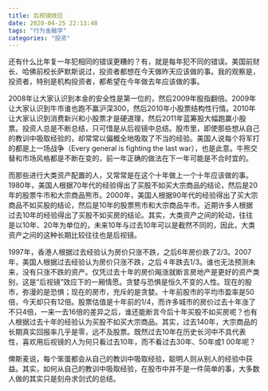 ```yaml
---
title: 后视镜效应
date: 2020-04-25 22:13:48
tags: "行为金融学"
categories: "投资"
---
```

还有什么比年复一年犯相同的错误更糟的？有，就是每年犯不同的错误。美国前财长、哈佛前校长萨默斯说过，投资者都想在今天做昨天应该做的事。我的观察是，投资者，特别是机构投资者，都希望在今年做去年应该做的事。

2008年让大家认识到本金的安全性是第一位的，然后2009年股指翻倍。2009年让大家认识到牛市谁也跑不赢沪深300，然后2010年小股票结构性行情。2010年让大家认识到消费新兴和小股票才是硬道理，然后2011年蓝筹股大幅跑赢小股票。投资人总是不断总结，只可惜是从后视镜中总结。股市里，即使那些想从自己的教训中吸取经验的，却常常以偏概全地吸取了不当的经验。美国人说每个将军打的都是上一场战争（Every general is fighting the last war），也是此意。牛熊交替和市场风格都是不断在变的，前一年正确的做法在下一年可能是不合时宜的。

而那些进行大类资产配置的人，又常常是在这个十年做上一个十年应该做的事。1980年，美国人根据70年代的经验得出了买股不如买大宗商品的结论，然后是20年的股票牛市和大宗商品熊市。2000年，美国人根据90年代的经验得出了买大宗商品不如买股的结论，然后是10年的股票熊市和大宗商品牛市。近期许多人根据过去10年的经验得出了买股不如买房的结论。其实，大类资产之间的轮动，往往是以10年、20年为单位的，未来10年与过去10年可以是截然不同的，因此，大类资产之间的这种长期比较往往也是后视镜。

1997年，香港人根据过去经验认为房价只涨不跌，之后6年房价跌了2/3。2007年，美国人根据过去经验认为房价只涨不跌，之后４年跌去1/3。谁也无法预测未来，没有只涨不跌的资产。仅凭过去十年的房价飚涨就断言房地产是更好的资产类别，这是“后视镜”效应下的一厢情愿。贪婪与恐惧是恒久不变的人性。现在的股市，弥漫的是恐惧；现在的房市，充斥的是贪婪。十年前股市的平均市盈率是50倍，今天却只有12倍。股票估值是十年前的1/4，而许多城市的房价过去十年涨了不只4倍，一来一去16倍的差异之后，谁还能断言今后十年买股不如买房呢？也有人根据过去十年的经验认为买股不如买大宗商品。其实，过去140年，大宗商品的长期真实回报率几乎是零，远不及股票。既然过去10年在历史长河中不具代表性，喜欢用后视镜的人为何只看过去10年，而不看过去30年、50年或1 00年呢？

俾斯麦说，每个笨蛋都会从自己的教训中吸取经验，聪明人则从别人的经验中获益。其实，如何从自己的教训中吸取经验，在股市中并不是一件简单的事，大多数人做的其实只是刻舟求剑式的总结。
